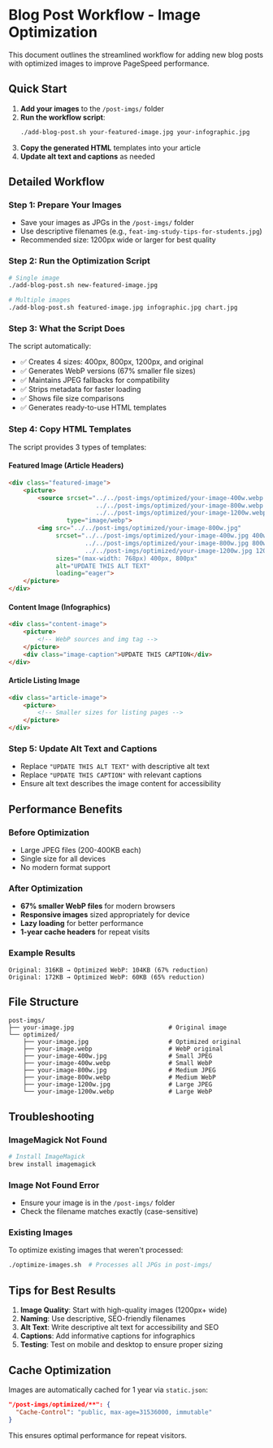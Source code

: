 # Blog Post Workflow - Image Optimization

This document outlines the streamlined workflow for adding new blog posts with optimized images to improve PageSpeed performance.

## Quick Start

1. **Add your images** to the `/post-imgs/` folder
2. **Run the workflow script**:
   ```bash
   ./add-blog-post.sh your-featured-image.jpg your-infographic.jpg
   ```
3. **Copy the generated HTML** templates into your article
4. **Update alt text and captions** as needed

## Detailed Workflow

### Step 1: Prepare Your Images
- Save your images as JPGs in the `/post-imgs/` folder
- Use descriptive filenames (e.g., `feat-img-study-tips-for-students.jpg`)
- Recommended size: 1200px wide or larger for best quality

### Step 2: Run the Optimization Script
```bash
# Single image
./add-blog-post.sh new-featured-image.jpg

# Multiple images
./add-blog-post.sh featured-image.jpg infographic.jpg chart.jpg
```

### Step 3: What the Script Does
The script automatically:
- ✅ Creates 4 sizes: 400px, 800px, 1200px, and original
- ✅ Generates WebP versions (67% smaller file sizes)
- ✅ Maintains JPEG fallbacks for compatibility
- ✅ Strips metadata for faster loading
- ✅ Shows file size comparisons
- ✅ Generates ready-to-use HTML templates

### Step 4: Copy HTML Templates
The script provides 3 types of templates:

#### Featured Image (Article Headers)
```html
<div class="featured-image">
    <picture>
        <source srcset="../../post-imgs/optimized/your-image-400w.webp 400w,
                        ../../post-imgs/optimized/your-image-800w.webp 800w,
                        ../../post-imgs/optimized/your-image-1200w.webp 1200w"
                type="image/webp">
        <img src="../../post-imgs/optimized/your-image-800w.jpg"
             srcset="../../post-imgs/optimized/your-image-400w.jpg 400w,
                     ../../post-imgs/optimized/your-image-800w.jpg 800w,
                     ../../post-imgs/optimized/your-image-1200w.jpg 1200w"
             sizes="(max-width: 768px) 400px, 800px"
             alt="UPDATE THIS ALT TEXT"
             loading="eager">
    </picture>
</div>
```

#### Content Image (Infographics)
```html
<div class="content-image">
    <picture>
        <!-- WebP sources and img tag -->
    </picture>
    <div class="image-caption">UPDATE THIS CAPTION</div>
</div>
```

#### Article Listing Image
```html
<div class="article-image">
    <picture>
        <!-- Smaller sizes for listing pages -->
    </picture>
</div>
```

### Step 5: Update Alt Text and Captions
- Replace `"UPDATE THIS ALT TEXT"` with descriptive alt text
- Replace `"UPDATE THIS CAPTION"` with relevant captions
- Ensure alt text describes the image content for accessibility

## Performance Benefits

### Before Optimization
- Large JPEG files (200-400KB each)
- Single size for all devices
- No modern format support

### After Optimization
- **67% smaller WebP files** for modern browsers
- **Responsive images** sized appropriately for device
- **Lazy loading** for better performance
- **1-year cache headers** for repeat visits

### Example Results
```
Original: 316KB → Optimized WebP: 104KB (67% reduction)
Original: 172KB → Optimized WebP: 60KB (65% reduction)
```

## File Structure

```
post-imgs/
├── your-image.jpg                          # Original image
└── optimized/
    ├── your-image.jpg                      # Optimized original
    ├── your-image.webp                     # WebP original
    ├── your-image-400w.jpg                 # Small JPEG
    ├── your-image-400w.webp                # Small WebP
    ├── your-image-800w.jpg                 # Medium JPEG
    ├── your-image-800w.webp                # Medium WebP
    ├── your-image-1200w.jpg                # Large JPEG
    └── your-image-1200w.webp               # Large WebP
```

## Troubleshooting

### ImageMagick Not Found
```bash
# Install ImageMagick
brew install imagemagick
```

### Image Not Found Error
- Ensure your image is in the `/post-imgs/` folder
- Check the filename matches exactly (case-sensitive)

### Existing Images
To optimize existing images that weren't processed:
```bash
./optimize-images.sh  # Processes all JPGs in post-imgs/
```

## Tips for Best Results

1. **Image Quality**: Start with high-quality images (1200px+ wide)
2. **Naming**: Use descriptive, SEO-friendly filenames
3. **Alt Text**: Write descriptive alt text for accessibility and SEO
4. **Captions**: Add informative captions for infographics
5. **Testing**: Test on mobile and desktop to ensure proper sizing

## Cache Optimization

Images are automatically cached for 1 year via `static.json`:
```json
"/post-imgs/optimized/**": {
  "Cache-Control": "public, max-age=31536000, immutable"
}
```

This ensures optimal performance for repeat visitors.